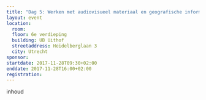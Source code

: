 ```yaml
---
title: "Dag 5: Werken met audiovisueel materiaal en geografische informatie"
layout: event
location:
  room: 
  floor: 6e verdieping
  building: UB Uithof
  streetaddress: Heidelberglaan 3
  city: Utrecht
sponsor: 
startdate: 2017-11-28T09:30+02:00
enddate: 2017-11-28T16:00+02:00
registration: 
---
```

inhoud
